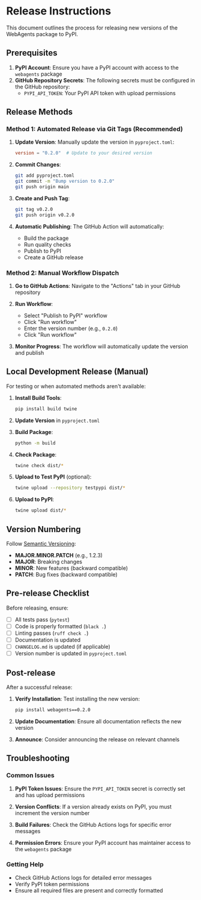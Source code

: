 # Release Instructions

This document outlines the process for releasing new versions of the WebAgents package to PyPI.

## Prerequisites

1. **PyPI Account**: Ensure you have a PyPI account with access to the `webagents` package
2. **GitHub Repository Secrets**: The following secrets must be configured in the GitHub repository:
   - `PYPI_API_TOKEN`: Your PyPI API token with upload permissions

## Release Methods

### Method 1: Automated Release via Git Tags (Recommended)

1. **Update Version**: Manually update the version in `pyproject.toml`:
   ```toml
   version = "0.2.0"  # Update to your desired version
   ```

2. **Commit Changes**:
   ```bash
   git add pyproject.toml
   git commit -m "Bump version to 0.2.0"
   git push origin main
   ```

3. **Create and Push Tag**:
   ```bash
   git tag v0.2.0
   git push origin v0.2.0
   ```

4. **Automatic Publishing**: The GitHub Action will automatically:
   - Build the package
   - Run quality checks
   - Publish to PyPI
   - Create a GitHub release

### Method 2: Manual Workflow Dispatch

1. **Go to GitHub Actions**: Navigate to the "Actions" tab in your GitHub repository

2. **Run Workflow**: 
   - Select "Publish to PyPI" workflow
   - Click "Run workflow"
   - Enter the version number (e.g., `0.2.0`)
   - Click "Run workflow"

3. **Monitor Progress**: The workflow will automatically update the version and publish

## Local Development Release (Manual)

For testing or when automated methods aren't available:

1. **Install Build Tools**:
   ```bash
   pip install build twine
   ```

2. **Update Version** in `pyproject.toml`

3. **Build Package**:
   ```bash
   python -m build
   ```

4. **Check Package**:
   ```bash
   twine check dist/*
   ```

5. **Upload to Test PyPI** (optional):
   ```bash
   twine upload --repository testpypi dist/*
   ```

6. **Upload to PyPI**:
   ```bash
   twine upload dist/*
   ```

## Version Numbering

Follow [Semantic Versioning](https://semver.org/):
- **MAJOR.MINOR.PATCH** (e.g., 1.2.3)
- **MAJOR**: Breaking changes
- **MINOR**: New features (backward compatible)
- **PATCH**: Bug fixes (backward compatible)

## Pre-release Checklist

Before releasing, ensure:

- [ ] All tests pass (`pytest`)
- [ ] Code is properly formatted (`black .`)
- [ ] Linting passes (`ruff check .`)
- [ ] Documentation is updated
- [ ] `CHANGELOG.md` is updated (if applicable)
- [ ] Version number is updated in `pyproject.toml`

## Post-release

After a successful release:

1. **Verify Installation**: Test installing the new version:
   ```bash
   pip install webagents==0.2.0
   ```

2. **Update Documentation**: Ensure all documentation reflects the new version

3. **Announce**: Consider announcing the release on relevant channels

## Troubleshooting

### Common Issues

1. **PyPI Token Issues**: Ensure the `PYPI_API_TOKEN` secret is correctly set and has upload permissions

2. **Version Conflicts**: If a version already exists on PyPI, you must increment the version number

3. **Build Failures**: Check the GitHub Actions logs for specific error messages

4. **Permission Errors**: Ensure your PyPI account has maintainer access to the `webagents` package

### Getting Help

- Check GitHub Actions logs for detailed error messages
- Verify PyPI token permissions
- Ensure all required files are present and correctly formatted 